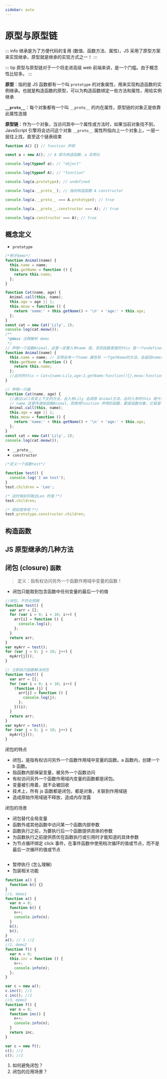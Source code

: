 ```yaml
---
sidebar: auto
---
```


# 原型与原型链

::: info
继承是为了方便代码的复用 (数值、函数方法、属性)，JS 采用了原型方案来实现继承，原型就是继承的实现方式之一！
:::

::: tip
原型与原型链对于一个将走进高级 web 前端来讲，是一个门槛。由于概念性比较多。
:::

**原型**：指的是 JS 函数都有一个叫 `prototype` 的对象属性，用来实现构造函数的实例继承。也就是构造函数的原型，可以为构造函数绑定一些方法和属性，用给实例继承

**`__proto__`**：每个对象都有一个叫 `__proto__` 的内在属性，原型链的对象正是依靠此属性连接

**原型链**：作为一个对象，当访问其中一个属性或方法时，如果当前对象找不到，JavaScript 引擎将会访问这个对象 `__proto__` 属性所指向上一个对象上，一层一层往上找，直至这个链表结束

```js
function A() {} // function 声明

const a = new A(); // A 即为构造函数、a 实例化

console.log(typeof a); // "object"

console.log(typeof A); // "function"

console.log(a.prototype); // undefined

console.log(a.__proto__); // 指向构造函数 A constructor

console.log(a.__proto__ === A.prototype); // true

console.log(a.__proto__.constructor === A); // true

console.log(a.constructor === A); // true
```

## 概念定义

- `prototype`

```js
/*例子demo*/
function Animal(name) {
  this.name = name;
  this.getName = function () {
    return this.name;
  };
}

function Cat(name, age) {
  Animal.call(this, name);
  this.age = age || 1;
  this.meow = function () {
    return 'name:' + this.getName() + '\n' + 'age:' + this.age;
  };
}
const cat = new Cat('Lily', 2);
console.log(cat.meow());
/**
 *@desc 注释解析 demo
 */
// 声明一个函数Animal，这里一定要入参name 值，否则函数里面的this 是一个undefined
function Animal(name) {
  this.name = name; // 实例会有一个name 属性和 一个getName的方法，会返回name的值
  this.getName = function () {
    return this.name;
  };
  //此时的this > Cat={name:Lily,age:2,getName:function(){},meow:function(){}}
}

// 声明一只猫
function Cat(name, age) {
  //通过call改变上下文的方法，去入参Lily 去调用 Animal方法，此时入参的this 是什么？!!!
  // name 这里传递给函数Animal，而使用function 声明的函数，都是函数对象，它就是一个object
  Animal.call(this, name);
  this.age = age || 1;
  this.meow = function () {
    return 'name:' + this.getName() + '\n' + 'age:' + this.age;
  };
}
const cat = new Cat('Lily', 2);
console.log(cat.meow());
```

- `__proto__`
- `constructor`

```js
/*定义一个函数test*/

function test() {
  console.log('I am test');
}
test.children = 'Leo';

/* 这时候如何取出Leo 的值？*/
test.children;

/* 假如很多呢？*/
test.prototype.constructor.children;
```

## 构造函数

## JS 原型继承的几种方法

## 闭包 (closure) `函数`

> 定义：指有权访问另外一个函数作用域中变量的函数！

- 闭包只能取到包含函数中任何变量的最后一个的值

```js
//闭包，不符合预期
function test() {
  var arr = [];
  for (var i = 0; i < 10; i++) {
    arr[i] = function () {
      console.log(i);
    };
  }
  return arr;
}
var myArr = test();
for (var j = 0; j < 10; j++) {
  myArr[j]();
}
```

```js
// 立即执行函数解决闭包
function test() {
  var arr = [];
  for (var i = 0; i < 10; i++) {
    (function (j) {
      arr[j] = function () {
        console.log(j);
      };
    })(i);
  }
  return arr;
}
var myArr = test();
for (var j = 0; j < 10; j++) {
  myArr[j]();
}
```

闭包的特点

- 闭包，是指有权访问另外一个函数作用域中变量的函数。a 函数内，创建一个 b 函数。
- 指函数内部保留变量，被另外一个函数访问
- 有权访问另外一个函数作用域内变量的函数都是闭包。
- 变量被引用着，就不会被回收
- 技术上，所有 js 函数都是闭包，都是对象，关联到作用域链
- 造成原始作用域链不释放，造成内存泄露

闭包的场景

- 闭包替代全局变量
- 函数外或其他函数中访问某一个函数内部参数
- 函数执行之前，为要执行后一个函数提供具体的参数
- 为函数执行之前提供质优在函数执行或引用时才能知道的具体参数
- 为节点循环绑定 click 事件，在事件函数中使用档次循环的值或节点，而不是最后一次循环的值或节点

```js

```

- 暂停执行 (怎么理解)
- 包装相关功能

```js
function a() {
  function b() {}
}
//1、demo1
function a() {
  var n = 0;
  function b() {
    n++;
    console.info(n);
  }
  b();
  b();
}
a(); // 1 //2
//2、demo2
function f() {
  var n = 0;
  this.inc = function () {
    n++;
    console.info(n);
  };
}

var c = new a();
c.inc(); //1
c.inc(); //2
//3、demo3
function f() {
  var n = 0;
  function inc() {
    n++;
    console.info(n);
  }
  return inc;
}

var c = new f();
c(); //1
c(); //2
```

1. 如何避免闭包？
2. 闭包的应用场景？
